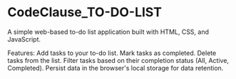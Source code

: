# CodeClause_TO-DO-LIST
A simple web-based to-do list application built with HTML, CSS, and JavaScript.

Features:
Add tasks to your to-do list.
Mark tasks as completed.
Delete tasks from the list.
Filter tasks based on their completion status (All, Active, Completed).
Persist data in the browser's local storage for data retention.
